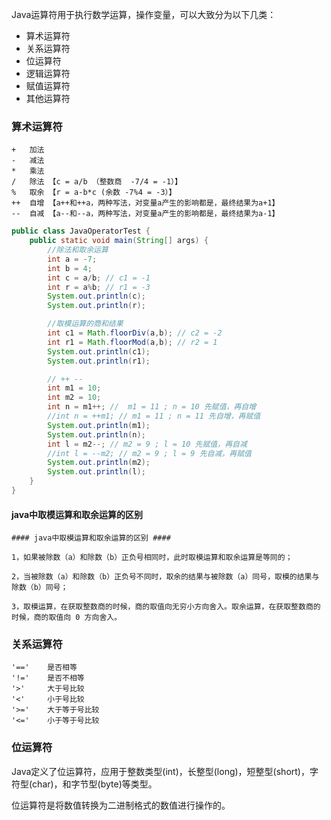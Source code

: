 Java运算符用于执行数学运算，操作变量，可以大致分为以下几类：
- 算术运算符
- 关系运算符
- 位运算符
- 逻辑运算符
- 赋值运算符
- 其他运算符

### 算术运算符

```text
+   加法 
-   减法 
*   乘法 
/   除法 【c = a/b （整数商  -7/4 = -1）】
%   取余 【r = a-b*c (余数 -7%4 = -3）】
++  自增 【a++和++a，两种写法，对变量a产生的影响都是，最终结果为a+1】 
--  自减 【a--和--a，两种写法，对变量a产生的影响都是，最终结果为a-1】 
```
```java
public class JavaOperatorTest {
    public static void main(String[] args) {
        //除法和取余运算
        int a = -7;
        int b = 4;
        int c = a/b; // c1 = -1
        int r = a%b; // r1 = -3
        System.out.println(c);
        System.out.println(r);

        //取模运算的商和结果
        int c1 = Math.floorDiv(a,b); // c2 = -2
        int r1 = Math.floorMod(a,b); // r2 = 1 
        System.out.println(c1);
        System.out.println(r1);

        // ++ --
        int m1 = 10;
        int m2 = 10;
        int n = m1++; //  m1 = 11 ; n = 10 先赋值，再自增
        //int n = ++m1; // m1 = 11 ; n = 11 先自增，再赋值
        System.out.println(m1);
        System.out.println(n);
        int l = m2--; // m2 = 9 ; l = 10 先赋值，再自减
        //int l = --m2; // m2 = 9 ; l = 9 先自减，再赋值
        System.out.println(m2);
        System.out.println(l);
    }
}
```

#### java中取模运算和取余运算的区别
```text
#### java中取模运算和取余运算的区别 ####

1，如果被除数（a）和除数（b）正负号相同时，此时取模运算和取余运算是等同的；

2，当被除数（a）和除数（b）正负号不同时，取余的结果与被除数（a）同号，取模的结果与除数（b）同号；

3，取模运算，在获取整数商的时候，商的取值向无穷小方向舍入。取余运算，在获取整数商的时候，商的取值向 0 方向舍入。
```

### 关系运算符

```text
'=='    是否相等
'!='    是否不相等
'>'     大于号比较
'<'     小于号比较          
'>='    大于等于号比较    
'<='    小于等于号比较    
```

### 位运算符

Java定义了位运算符，应用于整数类型(int)，长整型(long)，短整型(short)，字符型(char)，和字节型(byte)等类型。

位运算符是将数值转换为二进制格式的数值进行操作的。
```text

```

